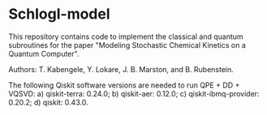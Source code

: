 # Schlogl-model
This repository contains code to implement the classical and quantum subroutines for the paper "Modeling Stochastic Chemical Kinetics on a Quantum Computer". 

Authors: T. Kabengele, Y. Lokare, J. B. Marston, and B. Rubenstein. 

The following Qiskit software versions are needed to run QPE + DD + VQSVD: a) qiskit-terra: 0.24.0; b) qiskit-aer: 0.12.0; c) qiskit-ibmq-provider: 0.20.2; d) qiskit: 0.43.0.
